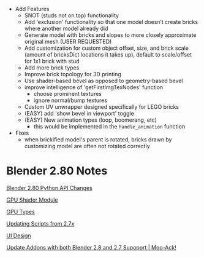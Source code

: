 * Add Features
    * SNOT (studs not on top) functionality
    * Add 'exclusion' functionality so that one model doesn’t create bricks where another model already did
    * Generate model with bricks and slopes to more closely approximate original mesh (USER REQUESTED)
    * Add customization for custom object offset, size, and brick scale (amount of bricksDict locations it takes up), default to scale/offset for 1x1 brick with stud
    * Add more brick types
    * Improve brick topology for 3D printing
    * Use shader-based bevel as opposed to geometry-based bevel
    * improve intelligence of 'getFirstImgTexNodes' function
        * choose prominent textures
        * ignore normal/bump textures
    * Custom UV unwrapper designed specifically for LEGO bricks
    * (EASY) add 'show bevel in viewport' toggle
    * (EASY) New animation types (loop, boomerang, etc)
      * this would be implemented in the `handle_animation` function
* Fixes
    * when brickified model's parent is rotated, bricks drawn by customizing model are often not rotated correctly



# Blender 2.80 Notes


[Blender 2.80 Python API Changes](https://wiki.blender.org/wiki/Reference/Release_Notes/2.80/Python_API)

[GPU Shader Module](https://docs.blender.org/api/blender2.8/gpu.html)

[GPU Types](https://docs.blender.org/api/blender2.8/gpu.types.html)

[Updating Scripts from 2.7x](https://en.blender.org/index.php/Dev:2.8/Source/Python/UpdatingScripts)

[UI Design](https://wiki.blender.org/wiki/Reference/Release_Notes/2.80/Python_API/UI_DESIGN)

[Update Addons with both Blender 2.8 and 2.7 Supoport | Moo-Ack!](https://theduckcow.com/2019/update-addons-both-blender-28-and-27-support/)
